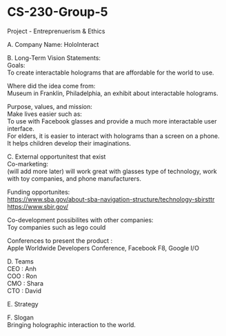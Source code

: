 # CS-230-Group-5
Project - Entreprenuerism &amp; Ethics

A. Company Name: HoloInteract

B. Long-Term Vision Statements: <br />
Goals: <br />
To create interactable holograms that are affordable for the world to use.

Where did the idea come from: <br />
Museum in Franklin, Philadelphia, an exhibit about interactable holograms. 

Purpose, values, and mission: <br />
Make lives easier such as: <br />
To use with Facebook glasses and provide a much more interactable user interface.<br />
For elders, it is easier to interact with holograms than a screen on a phone. <br />
It helps children develop their imaginations. <br />

C. External opportunitest that exist <br />
Co-marketing: <br /> (will add more later)
will work great with glasses type of technology, work with toy companies, and phone manufacturers.

Funding opportunites: <br />
https://www.sba.gov/about-sba-navigation-structure/technology-sbirsttr <br />
https://www.sbir.gov/

Co-development possibilites with other companies: <br />
Toy companies such as lego could

Conferences to present the product : <br />
Apple Worldwide Developers Conference, Facebook F8, Google I/O

D. Teams <br />
CEO : Anh <br />
COO : Ron <br />
CMO : Shara <br />
CTO : David <br />

E. Strategy <br />


F. Slogan <br />
Bringing holographic interaction to the world.
